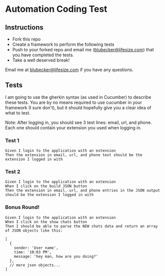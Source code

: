 # Automation Coding Test

## Instructions
* Fork this repo
* Create a framework to perform the following tests
* Push to your forked repo and email me (blubecker@lifesize.com) that you have completed the tests.
* Take a well deserved break!

Email me at blubecker@lifesize.com if you have any questions.

## Tests

I am going to use the gherkin syntax (as used in Cucumber) to describe these tests. You are by no means required to use
cucumber in your framework (I sure don't), but it should hopefully give you a clear idea of what to test.

Note: After logging in, you should see 3 text lines: email, url, and phone. Each one should
contain your extension you used when logging in.

### Test 1

```
Given I login to the application with an extension
Then the extension in email, url, and phone text should be the extension I logged in with
```

### Test 2

```
Given I login to the application with an extension
When I click on the build JSON button
Then the extension in email, url, and phone entries in the JSON output should be the extension I logged in with
```

### Bonus Round!

```
Given I login to the application with an extension
When I click on the show chats button
Then I should be able to parse the NEW chats data and return an array of JSON objects like this:

[
  {
    sender: 'User name',
    time: '10:03 PM',
    message: 'hey man, how are you doing?'
  },
  // more json objects...
]
```
